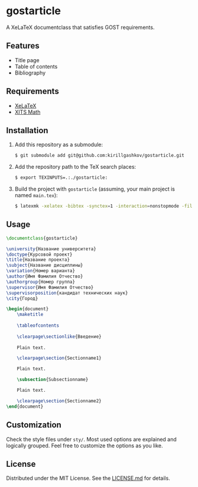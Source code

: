 # gostarticle

A XeLaTeX documentclass that satisfies GOST requirements.

## Features

- Title page
- Table of contents
- Bibliography

## Requirements

- [XeLaTeX](https://www.latex-project.org/get/)
- [XITS Math](https://github.com/alif-type/xits)

## Installation

1. Add this repository as a submodule:
	```sh
	$ git submodule add git@github.com:kirillgashkov/gostarticle.git
	```

1. Add the repository path to the TeX search places:
	```sh
	$ export TEXINPUTS=.:./gostarticle:
	```

1. Build the project with `gostarticle` (assuming, your main project is named `main.tex`):
	```sh
	$ latexmk -xelatex -bibtex -synctex=1 -interaction=nonstopmode -file-line-error -output-directory=.main main.tex
	```

## Usage

```tex
\documentclass{gostarticle}

\university{Название университета}
\doctype{Курсовой проект}
\title{Название проекта}
\subject{Название дисциплины}
\variation{Номер варианта}
\author{Имя Фамилия Отчество}
\authorgroup{Номер группа}
\supervisor{Имя Фамилия Отчество}
\supervisorposition{кандидат технических наук}
\city{Город}

\begin{document}
	\maketitle
	
	\tableofcontents
	
	\clearpage\sectionlike{Введение}
	
	Plain text.

	\clearpage\section{Sectionname1}

	Plain text.

	\subsection{Subsectionname}

	Plain text.

	\clearpage\section{Sectionname2}
\end{document}
```

## Customization

Check the style files under `sty/`. Most used options are explained and 
logically grouped. Feel free to customize the options as you like.

## License

Distributed under the MIT License. See the [LICENSE.md](LICENSE.md) for details.
